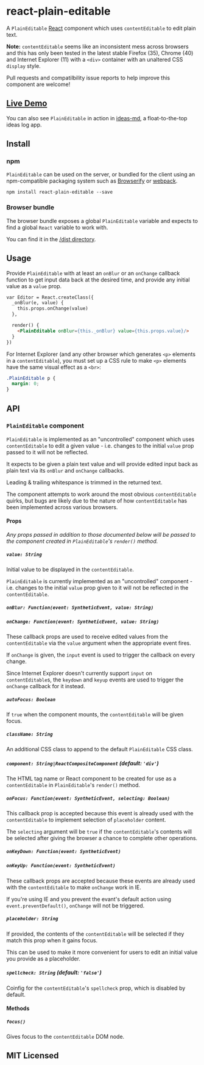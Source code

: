 # react-plain-editable

A `PlainEditable` [React](http://facebook.github.io/react) component which uses
`contentEditable` to edit plain text.

**Note:** `contentEditable` seems like an inconsistent mess across browsers and
this has only been tested in the latest stable Firefox (35), Chrome (40) and
Internet Explorer (11) with a `<div>` container with an unaltered CSS `display`
style.

Pull requests and compatilbility issue reports to help improve this component
are welcome!

## [Live Demo](http://insin.github.io/react-plain-editable/)

You can also see `PlainEditable` in action in
[ideas-md](http://insin.github.io/ideas-md), a float-to-the-top ideas log app.

## Install

### npm

`PlainEditable` can be used on the server, or bundled for the client using an
npm-compatible packaging system such as [Browserify](http://browserify.org/) or
[webpack](http://webpack.github.io/).

```
npm install react-plain-editable --save
```

### Browser bundle

The browser bundle exposes a global `PlainEditable` variable and expects to find a
global `React` variable to work with.

You can find it in the [/dist directory](https://github.com/insin/react-plain-editable/tree/master/dist).

## Usage

Provide `PlainEditable` with at least an `onBlur` or an `onChange` callback
function to get input data back at the desired time, and provide any initial
value as a `value` prop.

```html
var Editor = React.createClass({
  _onBlur(e, value) {
    this.props.onChange(value)
  },

  render() {
    <PlainEditable onBlur={this._onBlur} value={this.props.value}/>
  }
})
```

For Internet Explorer (and any other browser which generates `<p>` elements in a
`contentEditable`), you must set up a CSS rule to make `<p>` elements have the
same visual effect as a `<br>`:

```css
.PlainEditable p {
  margin: 0;
}
```

## API

### `PlainEditable` component

`PlainEditable` is implemented as an "uncontrolled" component which uses
`contentEditable` to edit a given value - i.e. changes to the initial `value`
prop passed to it will not be reflected.

It expects to be given a plain text value and will provide edited input back as
plain text via its `onBlur` and `onChange` callbacks.

Leading & trailing whitespance is trimmed in the returned text.

The component attempts to work around the most obvious `contentEditable` quirks,
but bugs are likely due to the nature of how `contentEditable` has been
implemented across various browsers.

#### Props

*Any props passed in addition to those documented below will be passed to the
component created in `PlainEditable`'s `render()` method.*

##### `value: String`

Initial value to be displayed in the `contentEditable`.

`PlainEditable` is currently implemented as an "uncontrolled" component - i.e.
changes to the initial `value` prop given to it will not be reflected in the
`contentEditable`.

##### `onBlur: Function(event: SyntheticEvent, value: String)`
##### `onChange: Function(event: SyntheticEvent, value: String)`

These callback props are used to receive edited values from the
`contentEditable` via the `value` argument when the appropriate event fires.

If `onChange` is given, the `input` event is used to trigger the callback on
every change.

Since Internet Explorer doesn't currently support `input` on `contentEditable`s,
the `keydown` and `keyup` events are used to trigger the `onChange` callback for
it instead.

##### `autoFocus: Boolean`

If `true` when the component mounts, the `contentEditable` will be given focus.

##### `className: String`

An additional CSS class to append to the default `PlainEditable` CSS class.

##### `component: String|ReactCompositeComponent` (default: `'div'`)

The HTML tag name or React component to be created for use as a
`contentEditable` in `PlainEditable`'s `render()` method.

##### `onFocus: Function(event: SyntheticEvent, selecting: Boolean)`

This callback prop is accepted because this event is already used with the
`contentEditable` to implement selection of `placeholder` content.

The `selecting` argument will be `true` if the `contentEditable`'s contents will
be selected after giving the browser a chance to complete other operations.

##### `onKeyDown: Function(event: SyntheticEvent)`
##### `onKeyUp: Function(event: SyntheticEvent)`

These callback props are accepted because these events are already used with the
`contentEditable` to make `onChange` work in IE.

If you're using IE and you prevent the evant's default action using
`event.preventDefault()`, `onChange` will not be triggered.

##### `placeholder: String`

If provided, the contents of the `contentEditable` will be selected if they
match this prop when it gains focus.

This can be used to make it more convenient for users to edit an initial value
you provide as a placeholder.

##### `spellcheck: String` (default: `'false'`)

Coinfig for the `contentEditable`'s `spellcheck` prop, which is disabled by
default.

#### Methods

##### `focus()`

Gives focus to the `contentEditable` DOM node.

## MIT Licensed